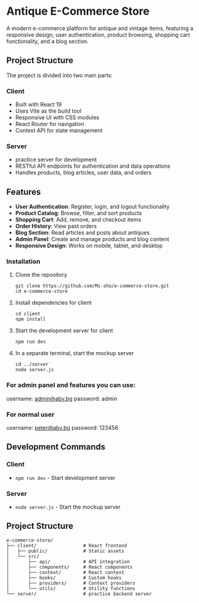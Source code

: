 # Antique E-Commerce Store

A modern e-commerce platform for antique and vintage items, featuring a responsive design, user authentication, product browsing, shopping cart functionality, and a blog section.

## Project Structure

The project is divided into two main parts:

### Client
- Built with React 19
- Uses Vite as the build tool
- Responsive UI with CSS modules
- React Router for navigation
- Context API for state management

### Server
- practice server for development
- RESTful API endpoints for authentication and data operations
- Handles products, blog articles, user data, and orders

## Features

- **User Authentication**: Register, login, and logout functionality
- **Product Catalog**: Browse, filter, and sort products
- **Shopping Cart**: Add, remove, and checkout items
- **Order History**: View past orders
- **Blog Section**: Read articles and posts about antiques
- **Admin Panel**: Create and manage products and blog content
- **Responsive Design**: Works on mobile, tablet, and desktop


### Installation

1. Clone the repository
   ```
   git clone https://github.com/Mi-sho/e-commerce-store.git
   cd e-commerce-store
   ```

2. Install dependencies for client
   ```
   cd client
   npm install
   ```

3. Start the development server for client
   ```
   npm run dev
   ```

4. In a separate terminal, start the mockup server
   ```
   cd ../server
   node server.js
   ```

### For admin panel and features you can use:
username: admin@abv.bg
password: admin

### For normal user 
username: peter@abv.bg
password: 123456

## Development Commands

### Client
- `npm run dev` - Start development server

### Server
- `node server.js` - Start the mockup server

## Project Structure

```
e-commerce-store/
├── client/                 # React frontend
│   ├── public/             # Static assets
│   └── src/
│       ├── api/            # API integration
│       ├── components/     # React components
│       ├── context/        # React context
│       ├── hooks/          # Custom hooks
│       ├── providers/      # Context providers
│       └── utils/          # Utility functions
└── server/                 # practice backend server
```



